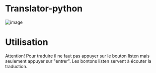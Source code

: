 # Translator-python

![image](https://github.com/ZaratraseV2/Translator-python/assets/122055075/8cd04a9f-8939-4547-83a8-85354b7e7fd1)


# Utilisation

Attention! Pour traduire il ne faut pas appuyer sur le bouton listen mais seulement appuyer sur "entrer".
Les bontons listen servent à écouter la traduction.



